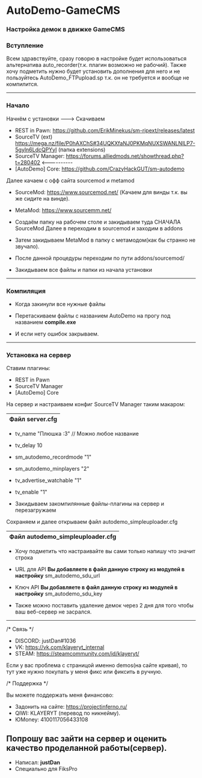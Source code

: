 # AutoDemo-GameCMS
<h3>Настройка демок в движке GameCMS</h3>

<h3>Вступление</h3>

Всем здравствуйте, сразу говорю в настройке будет использоваться альтернатива auto_recorder(т.к. плагин возможно не рабочий).
Также хочу подметить нужно будет установить дополнения для него и не пользуйтесь AutoDemo_FTPupload.sp т.к. он не требуется и вообще не компилится.

------------------------------------------------------------------------------------------------------------------------------------------------------

<h3>Начало</h3>

Начнём с установки ---> Скачиваем

- REST in Pawn: https://github.com/ErikMinekus/sm-ripext/releases/latest
- SourceTV (ext) https://mega.nz/file/P0hAXChS#34UQKXfaNJ0PKMqNUXSWANLNlLP7-5gyln6LdcQPYyI (папка extensions)
- SourceTV Manager: https://forums.alliedmods.net/showthread.php?t=280402       <----------
- [AutoDemo] Core: https://github.com/CrazyHackGUT/sm-autodemo

Далее качаем с офф сайта sourcemod и metamod

- SourceMod: https://www.sourcemod.net/ (Качаем для винды т.к. вы же сидите на винде).
- MetaMod: https://www.sourcemm.net/

- Создаём папку на рабочем столе и закидываем туда СНАЧАЛА SourceMod Далее в переходим в sourcemod и заходим в addons

- Затем закидываем MetaMod в папку с метамодом(как бы странно не звучало).                  
                                                                                          
- После данной процедуры переходим по пути addons/sourcemod/                                
                                                                                          
- Закидываем все файлы и папки из начала установки                                          

-------------------------------------------------------------------------------------------------------------------------------------------------------

<h3>Компиляция</h3>

- Когда закинули все нужные файлы

- Перетаскиваем файлы с названием AutoDemo на прогу под названием <b>compile.exe</b>

- И если нету ошибок закрываем.

--------------------------------------------------------------------------------------------------------------------------------------------------------

<h3>Установка на сервер</h3>

Ставим плагины:

- REST in Pawn
- SourceTV Manager
- [AutoDemo] Core

На сервер и настраиваем конфиг SourceTV Manager таким макаром:

|Файл server.cfg|
|---------------|
- tv_name "Плюшка :3" // Можно любое название
- tv_delay 10
- sm_autodemo_recordmode "1"
- sm_autodemo_minplayers "2"
- tv_advertise_watchable "1"
- tv_enable "1"

- Закидываем закомпилянные файлы-плагины на сервер и перезагружаем

Сохраняем и далее открываем файл autodemo_simpleuploader.cfg

|Файл autodemo_simpleuploader.cfg|
|--------------------------------|

- Хочу подметить что настраивайте вы сами только напишу что значит строка

- URL для API <b>Вы добавляете в файл данную строку из модулей в настройку</b> sm_autodemo_sdu_url

- Ключ API <b>Вы добавляете в файл данную строку из модулей в настройку</b> sm_autodemo_sdu_key

- Также можно поставить удаление демок через 2 дня для того чтобы ваш веб-сервер не засрался.

----------------------------------------------------------------------------------------------------------------------------------------------

/* Связь */

- DISCORD: justDan#1036
- VK: https://vk.com/klayeryt_internal
- STEAM: https://steamcommunity.com/id/klayeryt/

Если у вас проблема с страницой именно demos(на сайте кривая), то тут уже нужно покупать у меня фикс или фиксить в ручную.

/* Поддержка */

Вы можете поддержать меня финансово:

- Задонить на сайте: https://projectinferno.ru/
- QIWI: KLAYERYT (перевод по никнейму).
- ЮMoney: 4100117056433108

Попрошу вас зайти на сервер и оценить качество проделанной работы(сервер).
-----------------------------------------------------------------------------------------------------------------------------------------------

- Написал: <b>justDan</b>
- Специально для FiksPro 
